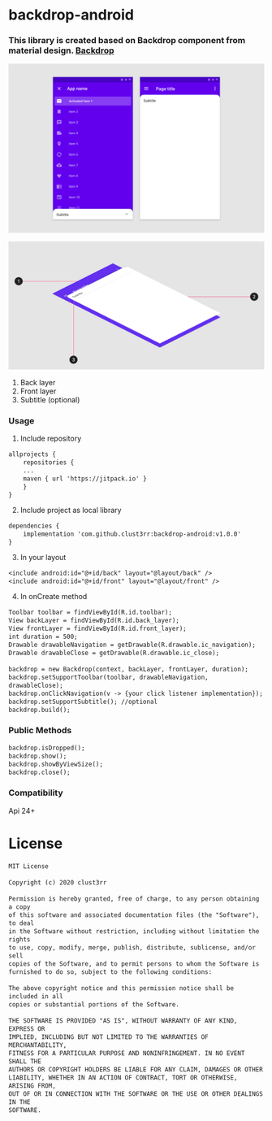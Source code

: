 # backdrop-android

### This library is created based on Backdrop component from material design. [Backdrop](https://material.io/design/components/backdrop.html)

![alt text](https://github.com/clust3rr/backdrop-android/blob/master/images/backdrop2.png)

![alt text](https://github.com/clust3rr/backdrop-android/blob/master/images/backdrop1.png)
1. Back layer
2. Front layer
3. Subtitle (optional)


### Usage

1. Include repository
```
allprojects {
    repositories {
	...
	maven { url 'https://jitpack.io' }
	}
}
```
2. Include project as local library
```
dependencies {
    implementation 'com.github.clust3rr:backdrop-android:v1.0.0'
}
```
3. In your layout

```
<include android:id="@+id/back" layout="@layout/back" />
<include android:id="@+id/front" layout="@layout/front" />
```

4. In onCreate method 
```
Toolbar toolbar = findViewById(R.id.toolbar);
View backLayer = findViewById(R.id.back_layer);
View frontLayer = findViewById(R.id.front_layer);
int duration = 500;
Drawable drawableNavigation = getDrawable(R.drawable.ic_navigation);
Drawable drawableClose = getDrawable(R.drawable.ic_close);
 
backdrop = new Backdrop(context, backLayer, frontLayer, duration);
backdrop.setSupportToolbar(toolbar, drawableNavigation, drawableClose);
backdrop.onClickNavigation(v -> {your click listener implementation});
backdrop.setSupportSubtitle(); //optional
backdrop.build();
```
### Public Methods
```
backdrop.isDropped();
backdrop.show();
backdrop.showByViewSize();
backdrop.close();
```
### Compatibility

Api 24+

# License

```
MIT License

Copyright (c) 2020 clust3rr

Permission is hereby granted, free of charge, to any person obtaining a copy
of this software and associated documentation files (the "Software"), to deal
in the Software without restriction, including without limitation the rights
to use, copy, modify, merge, publish, distribute, sublicense, and/or sell
copies of the Software, and to permit persons to whom the Software is
furnished to do so, subject to the following conditions:

The above copyright notice and this permission notice shall be included in all
copies or substantial portions of the Software.

THE SOFTWARE IS PROVIDED "AS IS", WITHOUT WARRANTY OF ANY KIND, EXPRESS OR
IMPLIED, INCLUDING BUT NOT LIMITED TO THE WARRANTIES OF MERCHANTABILITY,
FITNESS FOR A PARTICULAR PURPOSE AND NONINFRINGEMENT. IN NO EVENT SHALL THE
AUTHORS OR COPYRIGHT HOLDERS BE LIABLE FOR ANY CLAIM, DAMAGES OR OTHER
LIABILITY, WHETHER IN AN ACTION OF CONTRACT, TORT OR OTHERWISE, ARISING FROM,
OUT OF OR IN CONNECTION WITH THE SOFTWARE OR THE USE OR OTHER DEALINGS IN THE
SOFTWARE.
```
